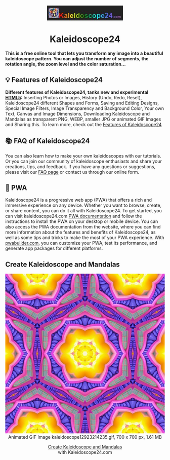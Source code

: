 <p align="center">
  <a href="https://kaleidoscope24.com" target="_blank">
    <img width="240" height="47" src="https://github.com/andiwebs/Kaleidoscope24/blob/main/kal-240.jpg" alt="kaleidoscope24.com logo">
  </a>
</p>
<h1 align="center">Kaleidoscope24</h1>
<strong>This is a free online tool that lets you transform any image into a beautiful kaleidoscope pattern. You can adjust the number of segments, the rotation angle, the zoom level and the color saturation...</strong>

## 💡 Features of Kaleidoscope24
<strong>Different features of Kaleidoscope24, tanks new and experimental [HTML5](https://de.wikipedia.org/wiki/HTML5):</strong> Inserting Photos or Images, History (Undo, Redo, Reset), Kaleidoscope24 different Shapes and Forms, Saving and Editing Designs, Special Image Filters, Image Transparency and Background Color, Your own Text, Canvas and Image Dimensions, Downloading Kaleidoscope and Mandalas as transparent PNG, WEBP, smaller JPG or animated GIF Images and Sharing this. To learn more, check out the [Features of Kaleidoscope24](https://kaleidoscope24.com/features.html)

## 📚 FAQ of Kaleidoscope24
You can also learn how to make your own kaleidoscopes with our tutorials. Or you can join our community of kaleidoscope enthusiasts and share your creations, tips, and feedback. If you have any questions or suggestions, please visit our [FAQ page](https://kaleidoscope24.com/faq.html) or contact us through our online form.

## 📲 PWA
Kaleidoscope24 is a progressive web app (PWA) that offers a rich and immersive experience on any device. Whether you want to browse, create, or share content, you can do it all with Kaleidoscope24. To get started, you can visit kaleidoscope24.com [PWA documentation](https://kaleidoscope24.com/pwa.html) and follow the instructions to install the PWA on your desktop or mobile device. You can also access the PWA documentation from the website, where you can find more information about the features and benefits of Kaleidoscope24, as well as some tips and tricks to make the most of your PWA experience. With [pwabuilder.com](https://pwabuilder.com), you can customize your PWA, test its performance, and generate app packages for different platforms.

## Create Kaleidoscope and Mandalas
<p align="center">
  <a href="https://kaleidoscope24.com" target="_blank">
    <img width="700" height="700" src="https://github.com/andiwebs/Kaleidoscope24/blob/main/kaleidoscope12923214235.gif" alt="Create Kaleidoscope and Mandalas kaleidoscope24.com" style="height: auto !important;">
  </a><br> Animated GIF Image kaleidoscope12923214235.gif, 700 x 700 px, 1.61 MB
</p>
<p align="center">
  <a href="https://kaleidoscope24.com" target="_blank">Create Kaleidoscope and Mandalas</a><br>
  with Kaleidoscope24.com
</p>
